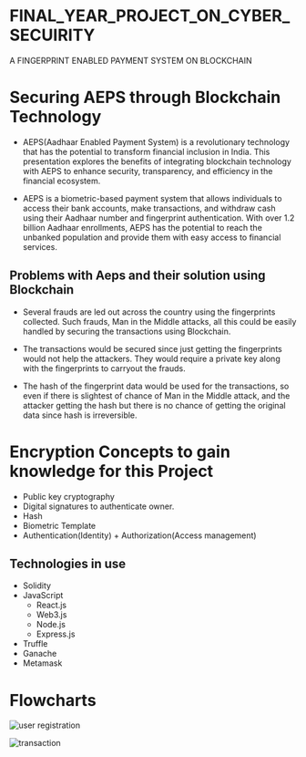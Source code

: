 # FINAL_YEAR_PROJECT_ON_CYBER_SECUIRITY
A FINGERPRINT ENABLED PAYMENT SYSTEM ON BLOCKCHAIN
# Securing AEPS through Blockchain Technology

- AEPS(Aadhaar Enabled Payment System) is a revolutionary technology that 
has the potential to transform financial inclusion in India. This presentation 
explores the benefits of integrating blockchain technology with AEPS to 
enhance security, transparency, and efficiency in the financial ecosystem.

- AEPS is a biometric-based payment system that allows individuals to access 
their bank accounts, make transactions, and withdraw cash using their 
Aadhaar number and fingerprint authentication. With over 1.2 billion Aadhaar 
enrollments, AEPS has the potential to reach the unbanked population and 
provide them with easy access to financial services.

## Problems with Aeps and their solution using Blockchain

- Several frauds are led out across the country using the fingerprints collected. Such frauds, Man in the Middle attacks, all this could be easily handled by securing the transactions using Blockchain.

- The transactions would be secured since just getting  the fingerprints would not help the attackers. They would require a private key along with the fingerprints to carryout the frauds.

- The hash of the fingerprint data would be used for the transactions, so even if there is slightest of chance of Man in the Middle attack, and the attacker getting the hash but there is no chance of getting the original data since hash is irreversible.

# Encryption Concepts to gain knowledge for this Project
- Public key cryptography
- Digital signatures to authenticate owner.
- Hash
- Biometric Template
- Authentication(Identity) + Authorization(Access management)

## Technologies in use

- Solidity
- JavaScript
  * React.js
  * Web3.js
  * Node.js
  * Express.js
- Truffle
- Ganache
- Metamask

# Flowcharts

![user registration ](https://github.com/ss4Digbijoy/FINAL_YEAR_PROJECT_ON_CYBER_SECUIRITY/assets/97974553/54584439-d177-434f-935f-bec8da35aec9)

![transaction ](https://github.com/ss4Digbijoy/FINAL_YEAR_PROJECT_ON_CYBER_SECUIRITY/assets/97974553/e7e286f7-f5b1-4ac6-b711-70362a51745b)

